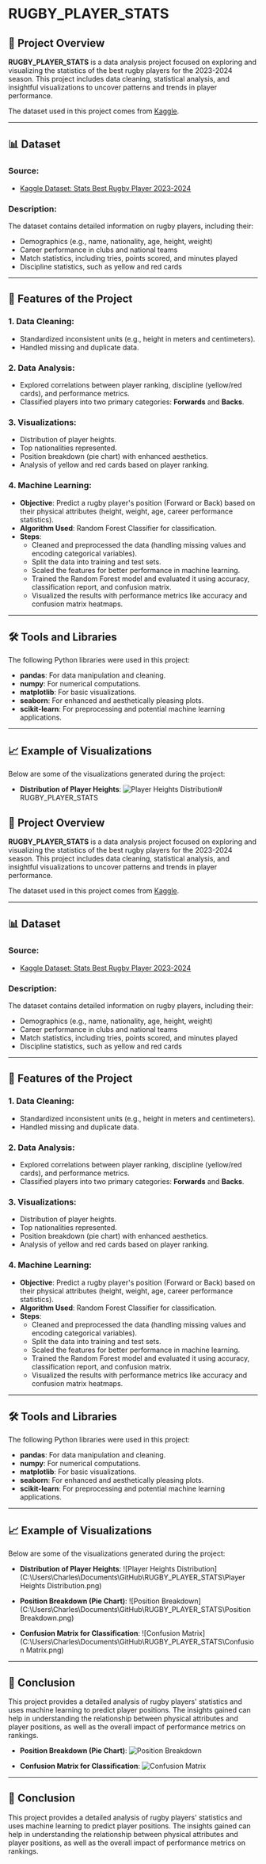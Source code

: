 # RUGBY_PLAYER_STATS

## 📄 Project Overview

**RUGBY_PLAYER_STATS** is a data analysis project focused on exploring and visualizing the statistics of the best rugby players for the 2023-2024 season. This project includes data cleaning, statistical analysis, and insightful visualizations to uncover patterns and trends in player performance.

The dataset used in this project comes from [Kaggle](https://www.kaggle.com/datasets/pierrejeanne/stats-best-rugby-player-20232024).

---

## 📊 Dataset

### Source:
- [Kaggle Dataset: Stats Best Rugby Player 2023-2024](https://www.kaggle.com/datasets/pierrejeanne/stats-best-rugby-player-20232024)

### Description:
The dataset contains detailed information on rugby players, including their:
- Demographics (e.g., name, nationality, age, height, weight)
- Career performance in clubs and national teams
- Match statistics, including tries, points scored, and minutes played
- Discipline statistics, such as yellow and red cards

---

## 🚀 Features of the Project

### 1. **Data Cleaning**:
- Standardized inconsistent units (e.g., height in meters and centimeters).
- Handled missing and duplicate data.

### 2. **Data Analysis**:
- Explored correlations between player ranking, discipline (yellow/red cards), and performance metrics.
- Classified players into two primary categories: **Forwards** and **Backs**.

### 3. **Visualizations**:
- Distribution of player heights.
- Top nationalities represented.
- Position breakdown (pie chart) with enhanced aesthetics.
- Analysis of yellow and red cards based on player ranking.

### 4. **Machine Learning**:
- **Objective**: Predict a rugby player's position (Forward or Back) based on their physical attributes (height, weight, age, career performance statistics).
- **Algorithm Used**: Random Forest Classifier for classification.
- **Steps**:
  - Cleaned and preprocessed the data (handling missing values and encoding categorical variables).
  - Split the data into training and test sets.
  - Scaled the features for better performance in machine learning.
  - Trained the Random Forest model and evaluated it using accuracy, classification report, and confusion matrix.
  - Visualized the results with performance metrics like accuracy and confusion matrix heatmaps.

---

## 🛠️ Tools and Libraries

The following Python libraries were used in this project:
- **pandas**: For data manipulation and cleaning.
- **numpy**: For numerical computations.
- **matplotlib**: For basic visualizations.
- **seaborn**: For enhanced and aesthetically pleasing plots.
- **scikit-learn**: For preprocessing and potential machine learning applications.

---

## 📈 Example of Visualizations

Below are some of the visualizations generated during the project:

- **Distribution of Player Heights**:
  ![Player Heights Distribution](path_to_image.png)# RUGBY_PLAYER_STATS

## 📄 Project Overview

**RUGBY_PLAYER_STATS** is a data analysis project focused on exploring and visualizing the statistics of the best rugby players for the 2023-2024 season. This project includes data cleaning, statistical analysis, and insightful visualizations to uncover patterns and trends in player performance.

The dataset used in this project comes from [Kaggle](https://www.kaggle.com/datasets/pierrejeanne/stats-best-rugby-player-20232024).

---

## 📊 Dataset

### Source:
- [Kaggle Dataset: Stats Best Rugby Player 2023-2024](https://www.kaggle.com/datasets/pierrejeanne/stats-best-rugby-player-20232024)

### Description:
The dataset contains detailed information on rugby players, including their:
- Demographics (e.g., name, nationality, age, height, weight)
- Career performance in clubs and national teams
- Match statistics, including tries, points scored, and minutes played
- Discipline statistics, such as yellow and red cards

---

## 🚀 Features of the Project

### 1. **Data Cleaning**:
- Standardized inconsistent units (e.g., height in meters and centimeters).
- Handled missing and duplicate data.

### 2. **Data Analysis**:
- Explored correlations between player ranking, discipline (yellow/red cards), and performance metrics.
- Classified players into two primary categories: **Forwards** and **Backs**.

### 3. **Visualizations**:
- Distribution of player heights.
- Top nationalities represented.
- Position breakdown (pie chart) with enhanced aesthetics.
- Analysis of yellow and red cards based on player ranking.

### 4. **Machine Learning**:
- **Objective**: Predict a rugby player's position (Forward or Back) based on their physical attributes (height, weight, age, career performance statistics).
- **Algorithm Used**: Random Forest Classifier for classification.
- **Steps**:
  - Cleaned and preprocessed the data (handling missing values and encoding categorical variables).
  - Split the data into training and test sets.
  - Scaled the features for better performance in machine learning.
  - Trained the Random Forest model and evaluated it using accuracy, classification report, and confusion matrix.
  - Visualized the results with performance metrics like accuracy and confusion matrix heatmaps.

---

## 🛠️ Tools and Libraries

The following Python libraries were used in this project:
- **pandas**: For data manipulation and cleaning.
- **numpy**: For numerical computations.
- **matplotlib**: For basic visualizations.
- **seaborn**: For enhanced and aesthetically pleasing plots.
- **scikit-learn**: For preprocessing and potential machine learning applications.

---

## 📈 Example of Visualizations

Below are some of the visualizations generated during the project:

- **Distribution of Player Heights**:
  ![Player Heights Distribution](C:\Users\Charles\Documents\GitHub\RUGBY_PLAYER_STATS\Player Heights Distribution.png)

- **Position Breakdown (Pie Chart)**:
  ![Position Breakdown](C:\Users\Charles\Documents\GitHub\RUGBY_PLAYER_STATS\Position Breakdown.png)

- **Confusion Matrix for Classification**:
  ![Confusion Matrix](C:\Users\Charles\Documents\GitHub\RUGBY_PLAYER_STATS\Confusion Matrix.png)

---

## 📝 Conclusion

This project provides a detailed analysis of rugby players' statistics and uses machine learning to predict player positions. The insights gained can help in understanding the relationship between physical attributes and player positions, as well as the overall impact of performance metrics on rankings.


- **Position Breakdown (Pie Chart)**:
  ![Position Breakdown](path_to_image.png)

- **Confusion Matrix for Classification**:
  ![Confusion Matrix](path_to_image.png)

---

## 📝 Conclusion

This project provides a detailed analysis of rugby players' statistics and uses machine learning to predict player positions. The insights gained can help in understanding the relationship between physical attributes and player positions, as well as the overall impact of performance metrics on rankings.



